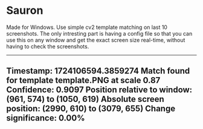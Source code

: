 # Sauron

Made for Windows.
Use simple cv2 template matching on last 10 screenshots. 
The only intresting part is having a config file so that you can use this on any window and get the exact screen size real-time, without having to check the screenshots. 

--------------------------------------------------
Timestamp: 1724106594.3859274
Match found for template template.PNG at scale 0.87
Confidence: 0.9097
Position relative to window: (961, 574) to (1050, 619)
Absolute screen position: (2990, 610) to (3079, 655)
Change significance: 0.00%
--------------------------------------------------

